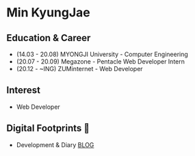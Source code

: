 # Min KyungJae

## Education & Career 
- (14.03 - 20.08) MYONGJI University - Computer Engineering
- (20.07 - 20.09) Megazone - Pentacle Web Developer Intern
- (20.12 -  ~ING) ZUMinternet - Web Developer

## Interest 
- Web Developer

## Digital Footprints 🌱
- Development & Diary [BLOG](https://blog.naver.com/ggomjae)
